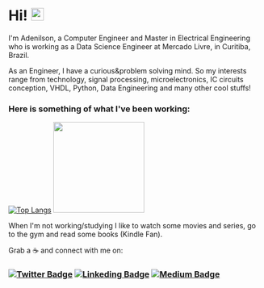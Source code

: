 # Hi!  <img src="https://media.giphy.com/media/hvRJCLFzcasrR4ia7z/giphy.gif" width="25px">

I'm Adenilson, a Computer Engineer and Master in Electrical Engineering who is working as a Data Science Engineer at Mercado Livre, in Curitiba, Brazil.

As an Engineer, I have a curious&problem solving mind. So my interests range from technology, signal processing, microelectronics, IC circuits conception, VHDL, Python, Data Engineering and many other cool stuffs!

### Here is something of what I've been working:
[![Top Langs](https://github-readme-stats.vercel.app/api/top-langs/?username=adenilsoncastro&layout=compact)](https://github.com/anuraghazra/github-readme-stats)
<img height="180em" src="https://github-readme-stats.vercel.app/api?username=adenilsoncastro&show_icons=true&hide_border=true&&count_private=true&include_all_commits=true" /> 

When I'm not working/studying I like to watch some movies and series, go to the gym and read some books (Kindle Fan).

 Grab a ☕ and connect with me on:
 ### [![Twitter Badge](https://img.shields.io/badge/Twitter-1DA1F2?style=for-the-badge&logo=twitter&logoColor=white)](https://twitter.com/adenilson___) [![Linkeding Badge](https://img.shields.io/badge/linkedin-%230077B5.svg?style=for-the-badge&logo=linkedin&logoColor=white)](https://www.linkedin.com/in/adenilsoncastro/) [![Medium Badge](https://img.shields.io/badge/Medium-%23000000.svg?style=for-the-badge&logo=Medium&logoColor=white)](https://adenilsoncastro.medium.com/)
